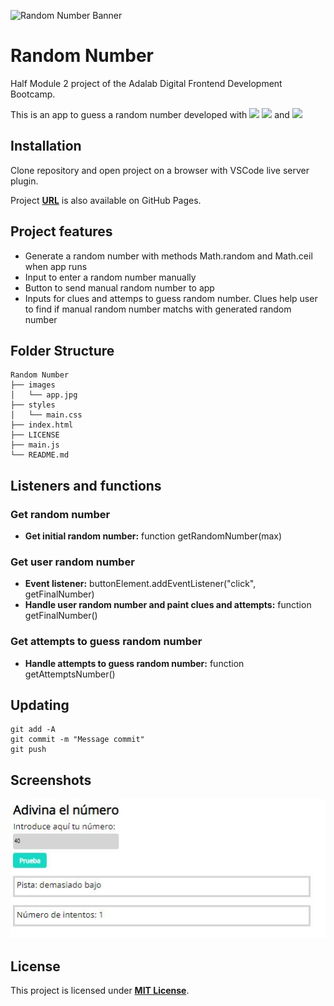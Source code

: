 ![Random Number Banner](https://media.istockphoto.com/photos/green-binary-code-matrix-background-wide-banner-picture-id898346256?k=6&m=898346256&s=170667a&w=0&h=Ta11wMZRI1X4IJeXAamhKRj-UrvH3pEMku7oEKWActQ=)

# **Random Number**

Half Module 2 project of the Adalab Digital Frontend Development Bootcamp.

This is an app to guess a random number developed with [<img src = "https://img.shields.io/badge/-HTML5-E34F26?style=flat&logo=html5&logoColor=white">](https://html.spec.whatwg.org/) [<img src = "https://img.shields.io/badge/-CSS3-1572B6?style=flat&logo=css3&logoColor=white">](https://www.w3.org/Style/CSS/) and [<img src = "https://img.shields.io/badge/-JavaScript-F7DF1E?style=flat&logo=javascript&logoColor=black">](https://www.ecma-international.org/ecma-262/)

## **Installation**

Clone repository and open project on a browser with VSCode live server plugin.

Project **[URL](https://anaguerraabaroa.github.io/random-number/)** is also available on GitHub Pages.

## **Project features**

- Generate a random number with methods Math.random and Math.ceil when app runs
- Input to enter a random number manually
- Button to send manual random number to app
- Inputs for clues and attemps to guess random number. Clues help user to find if manual random number matchs with generated random number

## **Folder Structure**

```
Random Number
├── images
│   └── app.jpg
├── styles
│   └── main.css
├── index.html
├── LICENSE
├── main.js
└── README.md
```

## **Listeners and functions**

### **Get random number**

- **Get initial random number:** function getRandomNumber(max)

### **Get user random number**

- **Event listener:** buttonElement.addEventListener("click", getFinalNumber)
- **Handle user random number and paint clues and attempts:** function getFinalNumber()

### **Get attempts to guess random number**

- **Handle attempts to guess random number:** function getAttemptsNumber()

## **Updating**

```
git add -A
git commit -m "Message commit"
git push
```

## **Screenshots**

![Random Number App](./images/app.jpg)

## **License**

This project is licensed under [**MIT License**](https://spdx.org/licenses/MIT.html).
